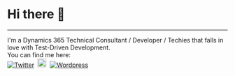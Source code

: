 # Hi there 👋
----

I'm a Dynamics 365 Technical Consultant / Developer / Techies that falls in love with Test-Driven Development.\
You can find me here:  
<a href="https://twitter.com/temmy_raharjo"><img src="https://raw.githubusercontent.com/jayehernandez/jayehernandez/3f5402efef9a0ae89211a6e04609558e862ca616/readme/twitter-fill.svg" alt="Twitter" /></a>&nbsp;
<a href="https://www.linkedin.com/in/temmy-wahyu-raharjo/"><img src="https://raw.githubusercontent.com/jayehernandez/jayehernandez/3f5402efef9a0ae89211a6e04609558e862ca616/readme/linkedin-fill.svg" alt="LinkedIn" width="20" /></a>&nbsp;
<a href="https://temmyraharjo.wordpress.com/"><img src="https://raw.githubusercontent.com/jayehernandez/jayehernandez/3f5402efef9a0ae89211a6e04609558e862ca616/readme/external-link-line.svg" alt="Wordpress" /></a>
